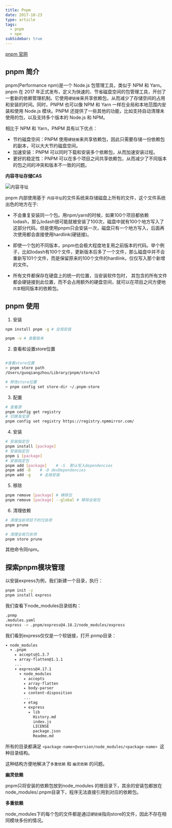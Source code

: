 ```yaml
---
title: Pnpm
date: 2017-10-23
type: article
tags:
  - pnpm
  - npm
subSidebar: true
---
```


[pnpm 官网](https://pnpm.io/zh)

## pnpm 简介 

pnpm(Performance npm)是一个 Node.js 包管理工具，类似于 NPM 和 Yarn。pnpm 在 2017 年正式发布，定义为快速的、节省磁盘空间的包管理工具，开创了一套新的依赖管理机制。它使用`硬链接`来共享依赖包，从而减少了存储空间的占用和安装的时间。同时，PNPM 也可以像 NPM 和 Yarn 一样在全局和本地范围内安装和使用 Node.js 模块。PNPM 还提供了一些其他的功能，比如支持自动清理未使用的包，以及支持多个版本的 Node.js 和 NPM。

相比于 NPM 和 Yarn，PNPM 具有以下优点：

- 节约磁盘空间：PNPM 使用`硬链接`来共享依赖包，因此只需要存储一份依赖包的副本，可以大大节约磁盘空间。
- 加速安装：PNPM 可以同时下载和安装多个依赖包，从而加速安装过程。
- 更好的稳定性：PNPM 可以在多个项目之间共享依赖包，从而减少了不同版本的包之间的冲突和版本不一致的问题。

**内容寻址存储CAS**

![内容寻址](/tools/04pnpm-1.png)

pnpm 内部使用基于 `内容寻址`的文件系统来存储磁盘上所有的文件，这个文件系统出色的地方在于:

- 不会重复安装同一个包。用npm/yarn的时候，如果100个项目都依赖lodash，那么lodash很可能就被安装了100次，磁盘中就有100个地方写入了这部分代码。但是使用pnpm只会安装一次，磁盘只有一个地方写入，后面再次使用都会直接使用hardlink(硬链接)。

- 即使一个包的不同版本，pnpm也会极大程度地复用之前版本的代码。举个例子，比如lodash有100个文件，更新版本后多了一个文件，那么磁盘中并不会重新写101个文件，而是保留原来的100个文件的hardlink，仅仅写入那个新增的文件。

- 所有文件都保存在硬盘上的统一的位置，当安装软件包时， 其包含的所有文件都会硬链接到此位置，而不会占用额外的硬盘空间，就可以在项目之间方便地`共享`相同版本的依赖包。


## pnpm 使用

1. 安装

```bash
npm install pnpm -g # 全局安装

pnpm -v # 查看版本
```

2. 查看和设置store位置

```bash

#查看store位置
> pnpm store path
/Users/guoqiangzhou/Library/pnpm/store/v3

# 修改store位置
> pnpm config set store-dir ~/.pnpm-store 
```

3. 配置

```bash
# 查看源
pnpm config get registry
# 切换淘宝源
pnpm config set registry https://registry.npmmirror.com/
```

4. 安装

```bash
# 安装指定包
pnpm install [package] 
# 安装指定包
pnpm i [package]
# 安装指定包
pnpm add [package]    # -S  默认写入dependencies
pnpm add -D    # -D devDependencies
pnpm add -g    # 全局安装
```

5. 移除

```bash
pnpm remove [package] # 移除包
pnpm remove [package] --global # 移除全局包
```


6. 清理依赖

```bash
# 清理当前项目下的冗余项
pnpm prune

# 清理全局冗余项
pnpm store prune
```

其他命令同npm。

## 探索pnpm模块管理

以安装express为例，我们新建一个目录，执行：

```bash
pnpm init -y
pnpm install express
```

我们查看下node_modules目录结构：

```bash
.pnmp
.modules.yaml
express -> .pnpm/express@4.18.2/node_modules/express
```

我们看到express仅仅是一个软链接，打开.pnmp目录：

```bash
▾ node_modules
  ▾ .pnpm
    ▸ accepts@1.3.7
    ▸ array-flatten@1.1.1
    ...
    ▾ express@4.17.1
      ▾ node_modules
        ▸ accepts
        ▸ array-flatten
        ▸ body-parser
        ▸ content-disposition
        ...
        ▸ etag
        ▾ express
          ▸ lib
            History.md
            index.js
            LICENSE
            package.json
            Readme.md
```

所有的目录都满足 `<package-name>@version/node_modules/<package-name> `这种目录结构。

这种结构方便地解决了`多重依赖` 和 `幽灵依赖` 的问题。

**幽灵依赖**

pnpm只将安装的依赖包放到node_modules 的根目录下，其余的安装包都放在node_modules/.pnpm目录下，程序无法直接引用到对应的依赖包。

**多重依赖**

node_modules下的每个包的文件都是通过`硬链接`指向store的文件，因此不存在相同模块多份的情况。
